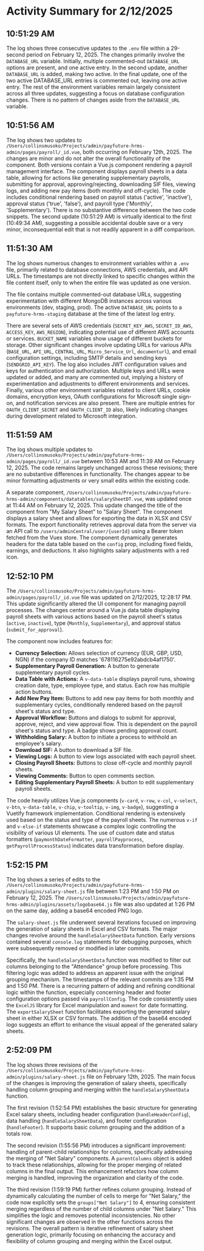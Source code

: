 # Activity Summary for 2/12/2025

## 10:51:29 AM
The log shows three consecutive updates to the `.env` file within a 29-second period on February 12, 2025.  The changes primarily involve the `DATABASE_URL` variable.  Initially, multiple commented-out `DATABASE_URL` options are present, and one active entry.  In the second update, another `DATABASE_URL`  is added, making two active. In the final update, one of the two active DATABASE_URL entries is commented out, leaving one active entry.  The rest of the environment variables remain largely consistent across all three updates, suggesting a focus on database configuration changes.  There is no pattern of changes aside from the `DATABASE_URL` variable.


## 10:51:56 AM
The log shows two updates to `/Users/collinsmusoko/Projects/admin/payfuture-hrms-admin/pages/payroll/_id.vue`, both occurring on February 12th, 2025.  The changes are minor and do not alter the overall functionality of the component.  Both versions contain a Vue.js component rendering a payroll management interface. The component displays payroll sheets in a data table, allowing for actions like generating supplementary payrolls, submitting for approval, approving/rejecting, downloading SIF files, viewing logs, and adding new pay items (both monthly and off-cycle).  The code includes conditional rendering based on payroll status ('active', 'inactive'), approval status ('true', 'false'), and payroll type ('Monthly', 'Supplementary').  There is no substantive difference between the two code snippets. The second update (10:51:29 AM) is virtually identical to the first (10:49:34 AM), suggesting a possible accidental double save or a very minor, inconsequential edit that is not readily apparent in a diff comparison.


## 11:51:30 AM
The log shows numerous changes to environment variables within a `.env` file, primarily related to database connections, AWS credentials, and API URLs.  The timestamps are not directly linked to specific changes within the file content itself, only to when the entire file was updated as one version.


The file contains multiple commented-out database URLs, suggesting experimentation with different MongoDB instances across various environments (dev, staging, prod).  The active `DATABASE_URL` points to a `payfuture-hrms-staging` database at the time of the latest log entry.


There are several sets of AWS credentials (`SECRET_KEY_AWS`, `SECRET_ID_AWS`, `ACCESS_KEY`, `AWS_REGION`),  indicating potential use of different AWS accounts or services.  `BUCKET_NAME` variables show usage of different buckets for storage.  Other significant changes involve updating URLs for various APIs (`BASE_URL`, `API_URL`, `CENTRAL_URL`, `Micro_Service_Url`, `documenturl`),  and email configuration settings, including SMTP details and sending keys (`SENDGRID_API_KEY`). The log also includes JWT configuration values and keys for authentication and authorization.  Multiple keys and URLs were updated or added, and many are commented out, implying a history of experimentation and adjustments to different environments and services.  Finally, various other environment variables related to client URLs, cookie domains, encryption keys, OAuth configurations for Microsoft single sign-on, and notification services are also present.  There are multiple entries for `OAUTH_CLIENT_SECRET` and `OAUTH_CLIENT_ID` also, likely indicating changes during development related to Microsoft integration.


## 11:51:59 AM
The log shows multiple updates to `/Users/collinsmusoko/Projects/admin/payfuture-hrms-admin/pages/payroll/_id.vue` between 10:53 AM and 11:39 AM on February 12, 2025.  The code remains largely unchanged across these revisions; there are no substantive differences in functionality. The changes appear to be minor formatting adjustments or very small edits within the existing code.


A separate component, `/Users/collinsmusoko/Projects/admin/payfuture-hrms-admin/components/datatables/salarySheetDT.vue`, was updated once at 11:44 AM on February 12, 2025. This update changed the title of the component from "My Salary Sheet" to "Salary Sheet".  The component displays a salary sheet and allows for exporting the data in XLSX and CSV formats. The export functionality retrieves approval data from the server via an API call to `/users/adminCentral/user/{userId}` using a Bearer token fetched from the Vuex store.  The component dynamically generates headers for the data table based on the `config` prop, including fixed fields, earnings, and deductions.  It also highlights salary adjustments with a red icon.


## 12:52:10 PM
The `/Users/collinsmusoko/Projects/admin/payfuture-hrms-admin/pages/payroll/_id.vue` file was updated on 2/12/2025, 12:28:17 PM.  This update significantly altered the UI component for managing payroll processes. The changes center around a Vue.js data table displaying payroll sheets with various actions based on the payroll sheet's status (`active`, `inactive`), type (`Monthly`, `Supplementary`), and approval status (`submit_for_approval`).

The component now includes features for:

* **Currency Selection:** Allows selection of currency (EUR, GBP, USD, NGN) if the company ID matches '678116275e92abdcb4af1750'.
* **Supplementary Payroll Generation:** A button to generate supplementary payroll cycles.
* **Data Table with Actions:** A `v-data-table` displays payroll runs, showing creation date, type, employee type, and status.  Each row has multiple action buttons.
* **Add New Pay Item:** Buttons to add new pay items for both monthly and supplementary cycles, conditionally rendered based on the payroll sheet's status and type.
* **Approval Workflow:**  Buttons and dialogs to submit for approval, approve, reject, and view approval flow.  This is dependent on the payroll sheet's status and type.  A badge shows pending approval count.
* **Withholding Salary:** A button to initiate a process to withhold an employee's salary.
* **Download SIF:** A button to download a SIF file.
* **Viewing Logs:** A button to view logs associated with each payroll sheet.
* **Closing Payroll Sheets:** Buttons to close off-cycle and monthly payroll sheets.
* **Viewing Comments:** Button to open comments section.
* **Editing Supplementary Payroll Sheets:** A button to edit supplementary payroll sheets.


The code heavily utilizes Vue.js components (`v-card`, `v-row`, `v-col`, `v-select`, `v-btn`, `v-data-table`, `v-chip`, `v-tooltip`, `v-img`, `v-badge`), suggesting a Vuetify framework implementation.  Conditional rendering is extensively used based on the status and type of the payroll sheets.  The numerous `v-if` and `v-else-if` statements showcase a complex logic controlling the visibility of various UI elements.  The use of custom date and status formatters (`paymonthDateFormatter`, `payrollPayprocess`, `getPayrollProcessStatus`) indicates data transformation before display.


## 1:52:15 PM
The log shows a series of edits to the `/Users/collinsmusoko/Projects/admin/payfuture-hrms-admin/plugins/salary-sheet.js` file between 1:23 PM and 1:50 PM on February 12, 2025.  The `/Users/collinsmusoko/Projects/admin/payfuture-hrms-admin/plugins/assets/logobase64.js` file was also updated at 1:26 PM on the same day, adding a base64 encoded PNG logo.

The `salary-sheet.js` file underwent several iterations focused on improving the generation of salary sheets in Excel and CSV formats.  The major changes revolve around the `handleSalarySheetData` function.  Early versions contained several `console.log` statements for debugging purposes, which were subsequently removed or modified in later commits.

Specifically,  the `handleSalarySheetData` function was modified to filter out columns belonging to the "Attendance" group before processing. This filtering logic was added to address an apparent issue with the original grouping mechanism.  The timestamps of the relevant commits are 1:35 PM and 1:50 PM.  There is a recurring pattern of adding and refining conditional logic within the function, especially concerning header and footer configuration options passed via `payrollConfig`.  The code consistently uses the `ExcelJS` library for Excel manipulation and `moment` for date formatting.  The `exportSalarySheet` function facilitates exporting the generated salary sheet in either XLSX or CSV formats.  The addition of the base64 encoded logo suggests an effort to enhance the visual appeal of the generated salary sheets.


## 2:52:09 PM
The log shows three revisions of the `/Users/collinsmusoko/Projects/admin/payfuture-hrms-admin/plugins/salary-sheet.js` file on February 12th, 2025.  The main focus of the changes is improving the generation of salary sheets, specifically handling column grouping and merging within the `handleSalarySheetData` function.

The first revision (1:52:54 PM) establishes the basic structure for generating Excel salary sheets, including header configuration (`handleHeaderConfig`), data handling (`handleSalarySheetData`), and footer configuration (`handleFooter`).  It supports basic column grouping and the addition of a totals row.

The second revision (1:55:56 PM) introduces a significant improvement: handling of parent-child relationships for columns, specifically addressing the merging of "Net Salary" components.  A `parentColumns` object is added to track these relationships, allowing for the proper merging of related columns in the final output. This enhancement refactors how column merging is handled, improving the organization and clarity of the code.


The third revision (1:59:19 PM) further refines column grouping.  Instead of dynamically calculating the number of cells to merge for "Net Salary," the code now explicitly sets the `groups["Net Salary"]` to 4, ensuring consistent merging regardless of the number of child columns under "Net Salary." This simplifies the logic and removes potential inconsistencies.  No other significant changes are observed in the other functions across the revisions.  The overall pattern is iterative refinement of salary sheet generation logic, primarily focusing on enhancing the accuracy and flexibility of column grouping and merging within the Excel output.
